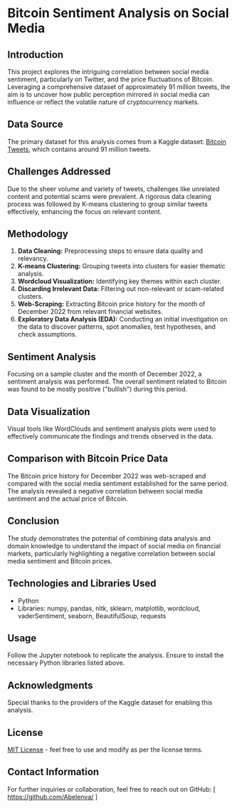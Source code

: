 # Bitcoin Sentiment Analysis on Social Media

## Introduction
This project explores the intriguing correlation between social media sentiment, particularly on Twitter, and the price fluctuations of Bitcoin. Leveraging a comprehensive dataset of approximately 91 million tweets, the aim is to uncover how public perception mirrored in social media can influence or reflect the volatile nature of cryptocurrency markets.

## Data Source
The primary dataset for this analysis comes from a Kaggle dataset: [Bitcoin Tweets](https://www.kaggle.com/datasets/kaushiksuresh147/bitcoin-tweets), which contains around 91 million tweets.

## Challenges Addressed
Due to the sheer volume and variety of tweets, challenges like unrelated content and potential scams were prevalent. A rigorous data cleaning process was followed by K-means clustering to group similar tweets effectively, enhancing the focus on relevant content.

## Methodology
1. **Data Cleaning:** Preprocessing steps to ensure data quality and relevancy.
2. **K-means Clustering:** Grouping tweets into clusters for easier thematic analysis.
3. **Wordcloud Visualization:** Identifying key themes within each cluster.
4. **Discarding Irrelevant Data:** Filtering out non-relevant or scam-related clusters.
5. **Web-Scraping:** Extracting Bitcoin price history for the month of December 2022 from relevant financial websites.
6. **Exploratory Data Analysis (EDA):** Conducting an initial investigation on the data to discover patterns, spot anomalies, test hypotheses, and check assumptions.

## Sentiment Analysis
Focusing on a sample cluster and the month of December 2022, a sentiment analysis was performed. The overall sentiment related to Bitcoin was found to be mostly positive ("bullish") during this period.

## Data Visualization
Visual tools like WordClouds and sentiment analysis plots were used to effectively communicate the findings and trends observed in the data.

## Comparison with Bitcoin Price Data
The Bitcoin price history for December 2022 was web-scraped and compared with the social media sentiment established for the same period. The analysis revealed a negative correlation between social media sentiment and the actual price of Bitcoin.

## Conclusion
The study demonstrates the potential of combining data analysis and domain knowledge to understand the impact of social media on financial markets, particularly highlighting a negative correlation between social media sentiment and Bitcoin prices.

## Technologies and Libraries Used
- Python
- Libraries: numpy, pandas, nltk, sklearn, matplotlib, wordcloud, vaderSentiment, seaborn, BeautifulSoup, requests

## Usage
Follow the Jupyter notebook to replicate the analysis. Ensure to install the necessary Python libraries listed above.

## Acknowledgments
Special thanks to the providers of the Kaggle dataset for enabling this analysis.

## License
[MIT License](LICENSE.md) - feel free to use and modify as per the license terms.

## Contact Information
For further inquiries or collaboration, feel free to reach out on GitHub:  [ https://github.com/Abelenva/ ]
